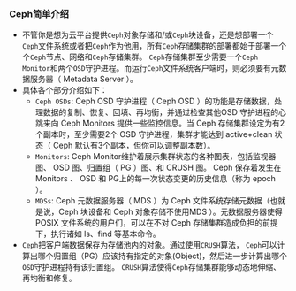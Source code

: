 ### Ceph简单介绍
- 不管你是想为云平台提供`Ceph`对象存储和/或`Ceph`块设备，还是想部署一个`Ceph`文件系统或者把`Ceph`作为他用，所有`Ceph`存储集群的部署都始于部署一个个`Ceph`节点、网络和`Ceph`存储集群。 `Ceph`存储集群至少需要一个`Ceph Monitor`和两个`OSD`守护进程。而运行`Ceph`文件系统客户端时，则必须要有元数据服务器（ Metadata Server ）。
- 具体各个部分介绍如下：
  - `Ceph OSDs`: Ceph OSD 守护进程（ Ceph OSD ）的功能是存储数据，处理数据的复制、恢复、回填、再均衡，并通过检查其他OSD 守护进程的心跳来向 Ceph Monitors 提供一些监控信息。当 Ceph 存储集群设定为有2个副本时，至少需要2个 OSD 守护进程，集群才能达到 active+clean 状态（ Ceph 默认有3个副本，但你可以调整副本数）。
  - `Monitors`: Ceph Monitor维护着展示集群状态的各种图表，包括监视器图、 OSD 图、归置组（ PG ）图、和 CRUSH 图。 Ceph 保存着发生在Monitors 、 OSD 和 PG上的每一次状态变更的历史信息（称为 epoch ）。
  - `MDSs`: Ceph 元数据服务器（ MDS ）为 Ceph 文件系统存储元数据（也就是说，Ceph 块设备和 Ceph 对象存储不使用MDS ）。元数据服务器使得 POSIX 文件系统的用户们，可以在不对 Ceph 存储集群造成负担的前提下，执行诸如 ls、find 等基本命令。
- `Ceph`把客户端数据保存为存储池内的对象。通过使用`CRUSH`算法， `Ceph`可以计算出哪个归置组（PG）应该持有指定的对象(Object)，然后进一步计算出哪个`OSD`守护进程持有该归置组。 `CRUSH`算法使得`Ceph`存储集群能够动态地伸缩、再均衡和修复。
